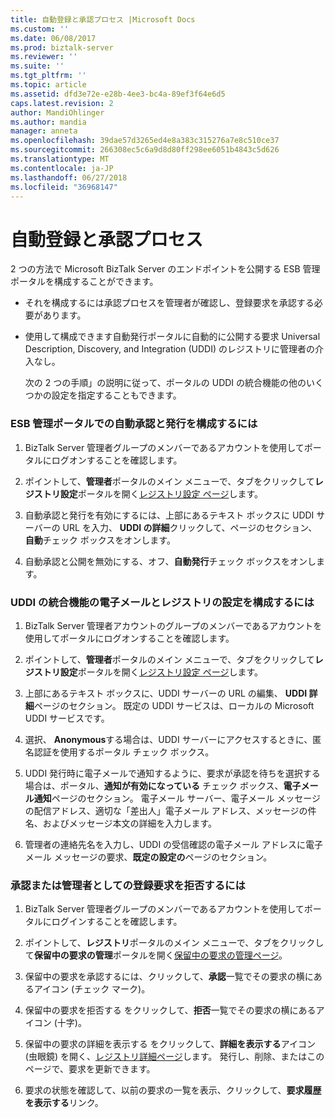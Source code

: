 ```yaml
---
title: 自動登録と承認プロセス |Microsoft Docs
ms.custom: ''
ms.date: 06/08/2017
ms.prod: biztalk-server
ms.reviewer: ''
ms.suite: ''
ms.tgt_pltfrm: ''
ms.topic: article
ms.assetid: dfd3e72e-e28b-4ee3-bc4a-89ef3f64e6d5
caps.latest.revision: 2
author: MandiOhlinger
ms.author: mandia
manager: anneta
ms.openlocfilehash: 39dae57d3265ed4e8a383c315276a7e8c510ce37
ms.sourcegitcommit: 266308ec5c6a9d8d80ff298ee6051b4843c5d626
ms.translationtype: MT
ms.contentlocale: ja-JP
ms.lasthandoff: 06/27/2018
ms.locfileid: "36968147"
---
```

# <a name="the-auto-enlist-and-approval-process"></a>自動登録と承認プロセス
2 つの方法で Microsoft BizTalk Server のエンドポイントを公開する ESB 管理ポータルを構成することができます。  
  
- それを構成するには承認プロセスを管理者が確認し、登録要求を承認する必要があります。  
  
- 使用して構成できます自動発行ポータルに自動的に公開する要求 Universal Description, Discovery, and Integration (UDDI) のレジストリに管理者の介入なし。  
  
  次の 2 つの手順」の説明に従って、ポータルの UDDI の統合機能の他のいくつかの設定を指定することもできます。  
  
### <a name="to-configure-auto-approval-and-publishing-in-the-esb-management-portal"></a>ESB 管理ポータルでの自動承認と発行を構成するには  
  
1.  BizTalk Server 管理者グループのメンバーであるアカウントを使用してポータルにログオンすることを確認します。  
  
2.  ポイントして、**管理者**ポータルのメイン メニューで、タブをクリックして**レジストリ設定**ポータルを開く[レジストリ設定 ページ](../esb-toolkit/registry-settings-page.md)します。  
  
3.  自動承認と発行を有効にするには、上部にあるテキスト ボックスに UDDI サーバーの URL を入力、 **UDDI の詳細**クリックして、ページのセクション、**自動**チェック ボックスをオンします。  
  
4.  自動承認と公開を無効にする、オフ、**自動発行**チェック ボックスをオンします。  
  
### <a name="to-configure-e-mail-and-registry-settings-for-the-uddi-integration-features"></a>UDDI の統合機能の電子メールとレジストリの設定を構成するには  
  
1.  BizTalk Server 管理者アカウントのグループのメンバーであるアカウントを使用してポータルにログオンすることを確認します。  
  
2.  ポイントして、**管理者**ポータルのメイン メニューで、タブをクリックして**レジストリ設定**ポータルを開く[レジストリ設定 ページ](../esb-toolkit/registry-settings-page.md)します。  
  
3.  上部にあるテキスト ボックスに、UDDI サーバーの URL の編集、 **UDDI 詳細**ページのセクション。 既定の UDDI サービスは、ローカルの Microsoft UDDI サービスです。  
  
4.  選択、 **Anonymous**する場合は、UDDI サーバーにアクセスするときに、匿名認証を使用するポータル チェック ボックス。  
  
5.  UDDI 発行時に電子メールで通知するように、要求が承認を待ちを選択する場合は、ポータル、**通知が有効になっている** チェック ボックス、**電子メール通知**ページのセクション。 電子メール サーバー、電子メール メッセージの配信アドレス、適切な「差出人」電子メール アドレス、メッセージの件名、およびメッセージ本文の詳細を入力します。  
  
6.  管理者の連絡先名を入力し、UDDI の受信確認の電子メール アドレスに電子メール メッセージの要求、**既定の設定の**ページのセクション。  
  
### <a name="to-approve-or-decline-a-registration-request-as-an-administrator"></a>承認または管理者としての登録要求を拒否するには  
  
1.  BizTalk Server 管理者グループのメンバーであるアカウントを使用してポータルにログインすることを確認します。  
  
2.  ポイントして、**レジストリ**ポータルのメイン メニューで、タブをクリックして**保留中の要求の管理**ポータルを開く[保留中の要求の管理ページ](../esb-toolkit/manage-pending-requests-page.md)。  
  
3.  保留中の要求を承認するには、クリックして、**承認**一覧でその要求の横にあるアイコン (チェック マーク)。  
  
4.  保留中の要求を拒否する をクリックして、**拒否**一覧でその要求の横にあるアイコン (十字)。  
  
5.  保留中の要求の詳細を表示する をクリックして、**詳細を表示する**アイコン (虫眼鏡) を開く、[レジストリ詳細ページ](../esb-toolkit/registry-details-page.md)します。 発行し、削除、またはこのページで、要求を更新できます。  
  
6.  要求の状態を確認して、以前の要求の一覧を表示、クリックして、**要求履歴を表示する**リンク。